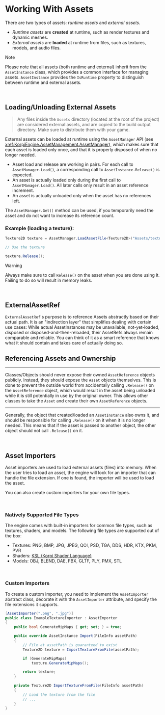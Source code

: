 
# Working With Assets

There are two types of assets: _runtime assets_ and _external assets_.
- _Runtime assets_ are **created** at runtime, such as render textures and dynamic meshes.
- _External assets_ are **loaded** at runtime from files, such as textures, models, and audio files.

> [!NOTE]
> Please note that all assets (both runtime and external) inherit from the `AssetInstance` class, which provides a common interface for managing assets. `AssetInstance` provides the `IsRuntime` property to distinguish between runtime and external assets.

<br/>

## Loading/Unloading External Assets

> Any files inside the `Assets` directory (located at the root of the project) are considered external assets, and are copied to the build output directory. Make sure to distribute them with your game.

External assets can be loaded at runtime using the `AssetManager` API (see <xref:KorpiEngine.AssetManagement.AssetManager>), which makes sure that each asset is loaded only once, and that it is properly disposed of when no longer needed.
- Asset load and release are working in pairs. For each call to `AssetManager.Load()`, a corresponding call to `AssetInstance.Release()` is expected.
- An asset is actually loaded only during the first call to `AssetManager.Load()`. All later calls only result in an asset reference increment.
- An asset is actually unloaded only when the asset has no references left.

The `AssetManager.Get()` method can be used, if you temporarily need the asset and do not want to increase its reference count.

### Example (loading a texture):
```csharp
Texture2D texture = AssetManager.LoadAssetFile<Texture2D>("Assets/texture.png");

// Use the texture

texture.Release();
```

> [!WARNING]
> Always make sure to call `Release()` on the asset when you are done using it. Failing to do so will result in memory leaks.

<br/>

## ExternalAssetRef

`ExternalAssetRef`'s purpose is to reference Assets abstractly based on their actual path.
It is an "indirection layer" that simplifies dealing with certain use cases: While actual AssetInstances may be unavailable, not-yet-loaded, disposed or disposed-and-then-reloaded, their AssetRefs always remain comparable and reliable.
You can think of it as a smart reference that knows what it should contain and takes care of actually doing so.

## Referencing Assets and Ownership

---------------------------------------------------------------------------

Classes/Objects should never expose their owned `AssetReference` objects publicly. Instead, they should expose the `Asset` objects themselves.
This is done to prevent the outside world from accidentally calling `.Release()` on the `AssetReference` object, which would result in the asset being unloaded while it is still potentially in use by the original owner.
This allows other classes to take the `Asset` and create their own `AssetReference` objects.

---------------------------------------------------------------------------

Generally, the object that created/loaded an `AssetInstance` also owns it, and should be responsible for calling `.Release()` on it when it is no longer needed. This means that if the asset is passed to another object, the other object should not call `.Release()` on it.

<br/>

## Asset Importers

Asset importers are used to load external assets (files) into memory.
When the user tries to load an asset, the engine will look for an importer that can handle the file extension. If one is found, the importer will be used to load the asset.

 You can also create custom importers for your own file types.

<br/>

### Natively Supported File Types

The engine comes with built-in importers for common file types, such as textures, shaders, and models.
The following file types are supported out of the box:
- Textures: PNG, BMP, JPG, JPEG, QOI, PSD, TGA, DDS, HDR, KTX, PKM, PVR
- Shaders: [KSL (Korpi Shader Language)](shaders.md)
- Models: OBJ, BLEND, DAE, FBX, GLTF, PLY, PMX, STL

<br/>

### Custom Importers

To create a custom importer, you need to implement the `AssetImporter` abstract class,
decorate it with the `AssetImporter` attribute, and specify the file extensions it supports.
```csharp
[AssetImporter(".png", ".jpg")]
public class ExampleTextureImporter : AssetImporter
{
    public bool GenerateMipMaps { get; set; } = true;

    public override AssetInstance Import(FileInfo assetPath)
    {
        // File at assetPath is guaranteed to exist
        Texture2D texture = ImportTextureFromFile(assetPath);

        if (GenerateMipMaps)
            texture.GenerateMipMaps();

        return texture;
    }
    
    private Texture2D ImportTextureFromFile(FileInfo assetPath)
    {
        // Load the texture from the file
        // ...
    }
}
```